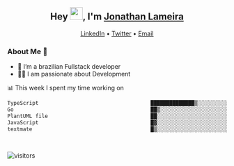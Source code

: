 <h2 align="center">Hey <img src="https://github.com/TheDudeThatCode/TheDudeThatCode/blob/master/Assets/Hi.gif" width="29">, I'm <a href="https://www.linkedin.com/in/jonathanlameira/">Jonathan Lameira</a></h2>
<p align="center">
  <a href="https://www.linkedin.com/in/jonathanlameira/">LinkedIn</a> •
  <a href="https://twitter.com/jlameira">Twitter</a> •
  <a href="mailto:jlameira@gmail.com">Email</a>
</p>

### About Me 🚀
- 🌱  I’m a brazilian Fullstack developer</br>
- 👨‍💻  I am passionate about Development</br>

<!-- ![Jonathan Lameira github stats](https://github-readme-stats.vercel.app/api?username=jlameirameli&show_icons=true&hide_border=true)&nbsp;&nbsp; -->

📊 This week I spent my time working on
<!--START_SECTION:waka-->

```txt
TypeScript                                    ██████████████▒░░░░░░░░░░   57.94 %
Go                                            ██▒░░░░░░░░░░░░░░░░░░░░░░   08.78 %
PlantUML file                                 ██░░░░░░░░░░░░░░░░░░░░░░░   08.47 %
JavaScript                                    █▓░░░░░░░░░░░░░░░░░░░░░░░   06.59 %
textmate                                      █▒░░░░░░░░░░░░░░░░░░░░░░░   05.53 %
```

<!--END_SECTION:waka-->

<br />

![visitors](https://visitor-badge.laobi.icu/badge?page_id=jlameira.jlameira)
